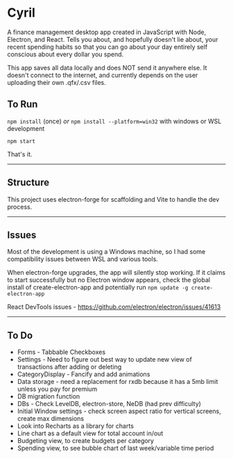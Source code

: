 # Cyril
A finance management desktop app created in JavaScript with Node, Electron, and React.
Tells you about, and hopefully doesn't lie about, your recent spending habits so that you can go about your day entirely self conscious about every dollar you spend.

This app saves all data locally and does NOT send it anywhere else. It doesn't connect to the internet, and currently depends on the user uploading their own .qfx/.csv files.

## To Run
`npm install` (once) _or_ `npm install --platform=win32` with windows or WSL development

`npm start`

That's it.

---

## Structure
This project uses electron-forge for scaffolding and Vite to handle the dev process.

---

## Issues
Most of the development is using a Windows machine, so I had some compatibility issues between WSL and various tools.

When electron-forge upgrades, the app will silently stop working. If it claims to start successfully but no Electron window appears, check the global install of create-electron-app and potentially run `npm update -g create-electron-app`

React DevTools issues - https://github.com/electron/electron/issues/41613

---

## To Do
* Forms - Tabbable Checkboxes
* Settings - Need to figure out best way to update new view of transactions after adding or deleting
* CategoryDisplay - Fancify and add animations
* Data storage - need a replacement for rxdb because it has a 5mb limit unless you pay for premium
* DB migration function
* DBs - Check LevelDB, electron-store, NeDB (had prev difficulty)
* Initial Window settings - check screen aspect ratio for vertical screens, create max dimensions
* Look into Recharts as a library for charts
* Line chart as a default view for total account in/out
* Budgeting view, to create budgets per category
* Spending view, to see bubble chart of last week/variable time period
